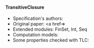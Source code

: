 #### TransitiveClosure
- Specification's authors: 
- Original paper: <a href=></a>
- Extended modules: FinSet, Int, Seq
- Computation models: 
- Some properties checked with TLC: 


